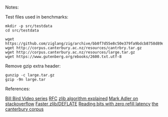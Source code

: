 
Notes:

Test files used in benchmarks:
```
mkdir -p src/testdata
cd src/testdata

wget https://github.com/ziglang/zig/archive/bb0f7d55e8c50e379fa9bdcb8758d89d08e0cc1f.tar.gz
wget http://corpus.canterbury.ac.nz/resources/cantrbry.tar.gz
wget http://corpus.canterbury.ac.nz/resources/large.tar.gz
wget https://www.gutenberg.org/ebooks/2600.txt.utf-8
```

Remove gzip extra header:
```
gunzip -c large.tar.gz
gzip -9n large.tar
```

References:

[Bill Bird Video series](https://www.youtube.com/watch?v=SJPvNi4HrWQ&t)
[RFC](https://datatracker.ietf.org/doc/html/rfc1951)
[zlib algorithm explained](https://github.com/madler/zlib/blob/643e17b7498d12ab8d15565662880579692f769d/doc/algorithm.txt)
[Mark Adler on stackoverflow](https://stackoverflow.com/search?q=user%3A1180620+deflate)
[Faster zlib/DEFLATE](https://dougallj.wordpress.com/2022/08/20/faster-zlib-deflate-decompression-on-the-apple-m1-and-x86/)
[Reading bits with zero refill latency](https://dougallj.wordpress.com/2022/08/26/reading-bits-with-zero-refill-latency/)
[the canterbury corpus](https://corpus.canterbury.ac.nz/descriptions/)
